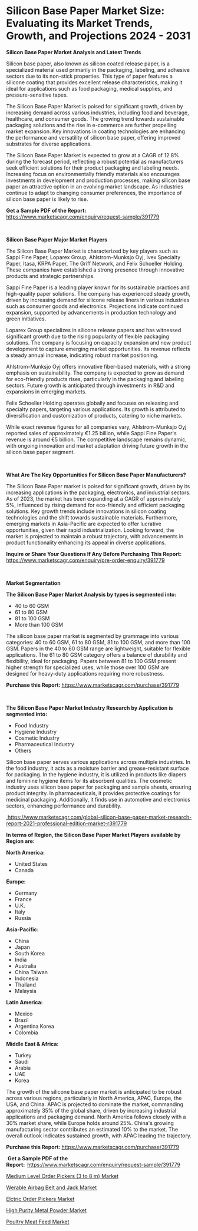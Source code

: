 <p><h1>Silicon Base Paper Market Size: Evaluating its Market Trends, Growth, and Projections 2024 - 2031</h1></p><p><strong>Silicon Base Paper Market Analysis and Latest Trends</strong></p>
<p><p>Silicon base paper, also known as silicon coated release paper, is a specialized material used primarily in the packaging, labeling, and adhesive sectors due to its non-stick properties. This type of paper features a silicone coating that provides excellent release characteristics, making it ideal for applications such as food packaging, medical supplies, and pressure-sensitive tapes.</p><p>The Silicon Base Paper Market is poised for significant growth, driven by increasing demand across various industries, including food and beverage, healthcare, and consumer goods. The growing trend towards sustainable packaging solutions and the rise in e-commerce are further propelling market expansion. Key innovations in coating technologies are enhancing the performance and versatility of silicon base paper, offering improved substrates for diverse applications.</p><p>The Silicon Base Paper Market is expected to grow at a CAGR of 12.8% during the forecast period, reflecting a robust potential as manufacturers seek efficient solutions for their product packaging and labeling needs. Increasing focus on environmentally friendly materials also encourages investments in development and production processes, making silicon base paper an attractive option in an evolving market landscape. As industries continue to adapt to changing consumer preferences, the importance of silicon base paper is likely to rise.</p></p>
<p><strong>Get a Sample PDF of the Report:&nbsp;</strong> <a href="https://www.marketscagr.com/enquiry/request-sample/391779?utm_campaign=1801&utm_medium=2&utm_source=Github&utm_content=ia&utm_term=26102024&utm_id=silicon-base-paper">https://www.marketscagr.com/enquiry/request-sample/391779</a></p>
<p>&nbsp;</p>
<p><strong>Silicon Base Paper Major Market Players</strong></p>
<p><p>The Silicon Base Paper Market is characterized by key players such as Sappi Fine Paper, Loparex Group, Ahlstrom-Munksjo Oyj, Ivex Specialty Paper, Itasa, KRPA Paper, The Griff Network, and Felix Schoeller Holding. These companies have established a strong presence through innovative products and strategic partnerships.</p><p>Sappi Fine Paper is a leading player known for its sustainable practices and high-quality paper solutions. The company has experienced steady growth, driven by increasing demand for silicone release liners in various industries such as consumer goods and electronics. Projections indicate continued expansion, supported by advancements in production technology and green initiatives.</p><p>Loparex Group specializes in silicone release papers and has witnessed significant growth due to the rising popularity of flexible packaging solutions. The company is focusing on capacity expansion and new product development to capture emerging market opportunities. Its revenue reflects a steady annual increase, indicating robust market positioning.</p><p>Ahlstrom-Munksjo Oyj offers innovative fiber-based materials, with a strong emphasis on sustainability. The company is expected to grow as demand for eco-friendly products rises, particularly in the packaging and labeling sectors. Future growth is anticipated through investments in R&D and expansions in emerging markets.</p><p>Felix Schoeller Holding operates globally and focuses on releasing and specialty papers, targeting various applications. Its growth is attributed to diversification and customization of products, catering to niche markets.</p><p>While exact revenue figures for all companies vary, Ahlstrom-Munksjo Oyj reported sales of approximately €1.25 billion, while Sappi Fine Paper's revenue is around €5 billion. The competitive landscape remains dynamic, with ongoing innovation and market adaptation driving future growth in the silicon base paper segment.</p></p>
<p>&nbsp;</p>
<p><strong>What Are The Key Opportunities For Silicon Base Paper Manufacturers?</strong></p>
<p><p>The Silicon Base Paper market is poised for significant growth, driven by its increasing applications in the packaging, electronics, and industrial sectors. As of 2023, the market has been expanding at a CAGR of approximately 5%, influenced by rising demand for eco-friendly and efficient packaging solutions. Key growth trends include innovations in silicon coating technologies and the shift towards sustainable materials. Furthermore, emerging markets in Asia-Pacific are expected to offer lucrative opportunities, given their rapid industrialization. Looking forward, the market is projected to maintain a robust trajectory, with advancements in product functionality enhancing its appeal in diverse applications.</p></p>
<p><strong>Inquire or Share Your Questions If Any Before Purchasing This Report:</strong> <a href="https://www.marketscagr.com/enquiry/pre-order-enquiry/391779?utm_campaign=1801&utm_medium=2&utm_source=Github&utm_content=ia&utm_term=26102024&utm_id=silicon-base-paper">https://www.marketscagr.com/enquiry/pre-order-enquiry/391779</a></p>
<p>&nbsp;</p>
<p><strong>Market Segmentation</strong></p>
<p><strong>The Silicon Base Paper Market Analysis by types is segmented into:</strong></p>
<p><ul><li>40 to 60 GSM</li><li>61 to 80 GSM</li><li>81 to 100 GSM</li><li>More than 100 GSM</li></ul></p>
<p><p>The silicon base paper market is segmented by grammage into various categories: 40 to 60 GSM, 61 to 80 GSM, 81 to 100 GSM, and more than 100 GSM. Papers in the 40 to 60 GSM range are lightweight, suitable for flexible applications. The 61 to 80 GSM category offers a balance of durability and flexibility, ideal for packaging. Papers between 81 to 100 GSM present higher strength for specialized uses, while those over 100 GSM are designed for heavy-duty applications requiring more robustness.</p></p>
<p><strong>Purchase this Report:&nbsp;</strong><a href="https://www.marketscagr.com/purchase/391779?utm_campaign=1801&utm_medium=2&utm_source=Github&utm_content=ia&utm_term=26102024&utm_id=silicon-base-paper">https://www.marketscagr.com/purchase/391779</a></p>
<p>&nbsp;</p>
<p><strong>The Silicon Base Paper Market Industry Research by Application is segmented into:</strong></p>
<p><ul><li>Food Industry</li><li>Hygiene Industry</li><li>Cosmetic Industry</li><li>Pharmaceutical Industry</li><li>Others</li></ul></p>
<p><p>Silicon base paper serves various applications across multiple industries. In the food industry, it acts as a moisture barrier and grease-resistant surface for packaging. In the hygiene industry, it is utilized in products like diapers and feminine hygiene items for its absorbent qualities. The cosmetic industry uses silicon base paper for packaging and sample sheets, ensuring product integrity. In pharmaceuticals, it provides protective coatings for medicinal packaging. Additionally, it finds use in automotive and electronics sectors, enhancing performance and durability.</p></p>
<p><a href="https://www.marketscagr.com/global-silicon-base-paper-market-research-report-2021-professional-edition-market-r391779?utm_campaign=1801&utm_medium=2&utm_source=Github&utm_content=ia&utm_term=26102024&utm_id=silicon-base-paper">&nbsp;https://www.marketscagr.com/global-silicon-base-paper-market-research-report-2021-professional-edition-market-r391779</a></p>
<p><strong>In terms of Region, the Silicon Base Paper Market Players available by Region are:</strong></p>
<p>
    <p> <strong> North America: </strong>
        <ul>
            <li>United States</li>
            <li>Canada</li>
        </ul>
        </p> 
    <p> <strong> Europe: </strong>
        <ul>
            <li>Germany</li>
            <li>France</li>
            <li>U.K.</li>
            <li>Italy</li>
            <li>Russia</li>
        </ul>
        </p> 
    <p> <strong> Asia-Pacific: </strong>
        <ul>
            <li>China</li>
            <li>Japan</li>
            <li>South Korea</li>
            <li>India</li>
            <li>Australia</li>
            <li>China Taiwan</li>
            <li>Indonesia</li>
            <li>Thailand</li>
            <li>Malaysia</li>
        </ul>
        </p> 
    <p> <strong> Latin America: </strong>
        <ul>
            <li>Mexico</li>
            <li>Brazil</li>
            <li>Argentina Korea</li>
            <li>Colombia</li>
        </ul>
        </p> 
    <p> <strong> Middle East & Africa: </strong>
        <ul>
            <li>Turkey</li>
            <li>Saudi</li>
            <li>Arabia</li>
            <li>UAE</li>
            <li>Korea</li>
        </ul>
    </p>
    </p>
<p><p>The growth of the silicone base paper market is anticipated to be robust across various regions, particularly in North America, APAC, Europe, the USA, and China. APAC is projected to dominate the market, commanding approximately 35% of the global share, driven by increasing industrial applications and packaging demand. North America follows closely with a 30% market share, while Europe holds around 25%. China's growing manufacturing sector contributes an estimated 10% to the market. The overall outlook indicates sustained growth, with APAC leading the trajectory.</p></p>
<p><strong>Purchase this Report: </strong><a href="https://www.marketscagr.com/purchase/391779?utm_campaign=1801&utm_medium=2&utm_source=Github&utm_content=ia&utm_term=26102024&utm_id=silicon-base-paper">https://www.marketscagr.com/purchase/391779</a></p>
<p>&nbsp;<strong>Get a Sample PDF of the Report:&nbsp;&nbsp;</strong><a href="https://www.marketscagr.com/enquiry/request-sample/391779?utm_campaign=1801&utm_medium=2&utm_source=Github&utm_content=ia&utm_term=26102024&utm_id=silicon-base-paper">https://www.marketscagr.com/enquiry/request-sample/391779</a></p>
<p><strong></strong></p>
<p><p><a href="https://www.linkedin.com/pulse/global-medium-level-order-pickers-3-8-m-market-trends-analysis-havic?utm_campaign=1801&utm_medium=2&utm_source=Github&utm_content=ia&utm_term=26102024&utm_id=silicon-base-paper">Medium Level Order Pickers (3 to 8 m) Market</a></p><p><a href="https://www.linkedin.com/pulse/werable-airbag-belt-jack-market-size-growth-trends-statistics-p44we?utm_campaign=1801&utm_medium=2&utm_source=Github&utm_content=ia&utm_term=26102024&utm_id=silicon-base-paper">Werable Airbag Belt and Jack Market</a></p><p><a href="https://www.linkedin.com/pulse/elctric-order-pickers-market-research-report-exploring-ixxme?utm_campaign=1801&utm_medium=2&utm_source=Github&utm_content=ia&utm_term=26102024&utm_id=silicon-base-paper">Elctric Order Pickers Market</a></p><p><a href="https://github.com/DRIVERKAPAUL/Market-Research-Report-List-1/blob/main/high-purity-metal-powder-market.md?utm_campaign=1801&utm_medium=2&utm_source=Github&utm_content=ia&utm_term=26102024&utm_id=silicon-base-paper">High Purity Metal Powder Market</a></p><p><a href="https://www.linkedin.com/pulse/evolution-poultry-meat-feed-market-key-shifts-from-2024-hoyee?utm_campaign=1801&utm_medium=2&utm_source=Github&utm_content=ia&utm_term=26102024&utm_id=silicon-base-paper">Poultry Meat Feed Market</a></p></p>